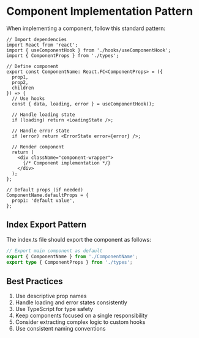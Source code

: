 
# Component Implementation Pattern

When implementing a component, follow this standard pattern:

```tsx
// Import dependencies
import React from 'react';
import { useComponentHook } from './hooks/useComponentHook';
import { ComponentProps } from './types';

// Define component
export const ComponentName: React.FC<ComponentProps> = ({ 
  prop1, 
  prop2, 
  children 
}) => {
  // Use hooks
  const { data, loading, error } = useComponentHook();
  
  // Handle loading state
  if (loading) return <LoadingState />;
  
  // Handle error state
  if (error) return <ErrorState error={error} />;
  
  // Render component
  return (
    <div className="component-wrapper">
      {/* Component implementation */}
    </div>
  );
};

// Default props (if needed)
ComponentName.defaultProps = {
  prop1: 'default value',
};
```

## Index Export Pattern

The index.ts file should export the component as follows:

```ts
// Export main component as default
export { ComponentName } from './ComponentName';
export type { ComponentProps } from './types';
```

## Best Practices

1. Use descriptive prop names
2. Handle loading and error states consistently
3. Use TypeScript for type safety
4. Keep components focused on a single responsibility
5. Consider extracting complex logic to custom hooks
6. Use consistent naming conventions
